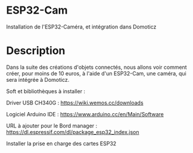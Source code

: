 # ESP32-Cam
Installation de l'ESP32-Caméra, et intégration dans Domoticz

# Description
Dans la suite des créations d'objets connectés, nous allons voir comment créer, pour moins de 10 euros, à l'aide d'un ESP32-Cam, une caméra, qui sera intégrée à Domoticz.


Soft et bibliothèques à installer :

Driver USB CH340G : https://wiki.wemos.cc/downloads

Logiciel Arduino IDE : https://www.arduino.cc/en/Main/Software

URL à ajouter pour le Bord manager : https://dl.espressif.com/dl/package_esp32_index.json

Installer la prise en charge des cartes ESP32
